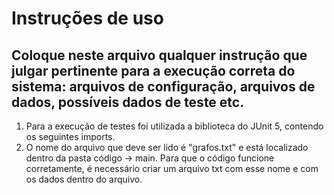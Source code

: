 # Instruções de uso

Coloque neste arquivo qualquer instrução que julgar pertinente para a execução correta do sistema: arquivos de configuração, arquivos de dados, possíveis dados de teste etc.
----
1. Para a execução de testes foi utilizada a biblioteca do JUnit 5, contendo os seguintes imports.
2. O nome do arquivo que deve ser lido é "grafos.txt" e está localizado dentro da pasta código -> main. Para que o código funcione corretamente, é necessário criar um arquivo txt com esse nome e com os dados dentro do arquivo.
